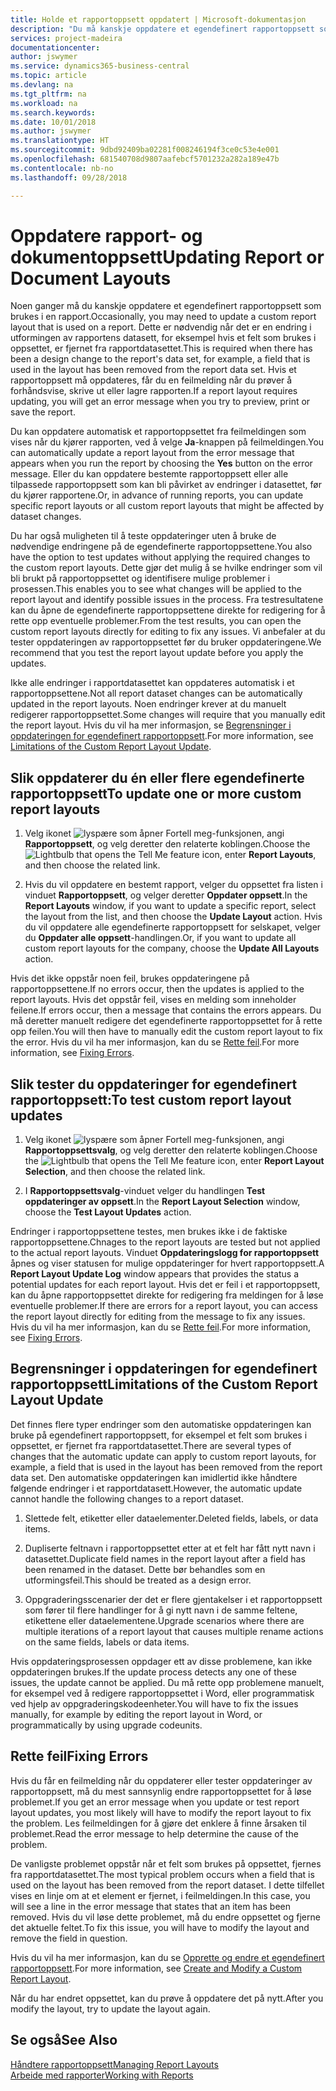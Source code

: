 ```yaml
---
title: Holde et rapportoppsett oppdatert | Microsoft-dokumentasjon
description: "Du må kanskje oppdatere et egendefinert rapportoppsett som brukes i en rapport. Dette er nødvendig når det er en endring i utformingen av rapportens datasett, for eksempel hvis et felt som brukes i oppsettet, er fjernet fra rapportdatasettet."
services: project-madeira
documentationcenter: 
author: jswymer
ms.service: dynamics365-business-central
ms.topic: article
ms.devlang: na
ms.tgt_pltfrm: na
ms.workload: na
ms.search.keywords: 
ms.date: 10/01/2018
ms.author: jswymer
ms.translationtype: HT
ms.sourcegitcommit: 9dbd92409ba02281f008246194f3ce0c53e4e001
ms.openlocfilehash: 681540708d9807aafebcf5701232a282a189e47b
ms.contentlocale: nb-no
ms.lasthandoff: 09/28/2018

---
```

# <a name="updating-report-or-document-layouts"></a><span data-ttu-id="a1a7c-104">Oppdatere rapport- og dokumentoppsett</span><span class="sxs-lookup"><span data-stu-id="a1a7c-104">Updating Report or Document Layouts</span></span>
<span data-ttu-id="a1a7c-105">Noen ganger må du kanskje oppdatere et egendefinert rapportoppsett som brukes i en rapport.</span><span class="sxs-lookup"><span data-stu-id="a1a7c-105">Occasionally, you may need to update a custom report layout that is used on a report.</span></span> <span data-ttu-id="a1a7c-106">Dette er nødvendig når det er en endring i utformingen av rapportens datasett, for eksempel hvis et felt som brukes i oppsettet, er fjernet fra rapportdatasettet.</span><span class="sxs-lookup"><span data-stu-id="a1a7c-106">This is required when there has been a design change to the report's data set, for example, a field that is used in the layout has been removed from the report data set.</span></span> <span data-ttu-id="a1a7c-107">Hvis et rapportoppsett må oppdateres, får du en feilmelding når du prøver å forhåndsvise, skrive ut eller lagre rapporten.</span><span class="sxs-lookup"><span data-stu-id="a1a7c-107">If a report layout requires updating, you will get an error message when you try to preview, print or save the report.</span></span>  
  
<span data-ttu-id="a1a7c-108">Du kan oppdatere automatisk et rapportoppsettet fra feilmeldingen som vises når du kjører rapporten, ved å velge **Ja**-knappen på feilmeldingen.</span><span class="sxs-lookup"><span data-stu-id="a1a7c-108">You can automatically update a report layout from the error message that appears when you run the report by choosing the **Yes** button on the error message.</span></span> <span data-ttu-id="a1a7c-109">Eller du kan oppdatere bestemte rapportoppsett eller alle tilpassede rapportoppsett som kan bli påvirket av endringer i datasettet, før du kjører rapportene.</span><span class="sxs-lookup"><span data-stu-id="a1a7c-109">Or, in advance of running reports, you can update specific report layouts or all custom report layouts that might be affected by dataset changes.</span></span>  
  
<span data-ttu-id="a1a7c-110">Du har også muligheten til å teste oppdateringer uten å bruke de nødvendige endringene på de egendefinerte rapportoppsettene.</span><span class="sxs-lookup"><span data-stu-id="a1a7c-110">You also have the option to test updates without applying the required changes to the custom report layouts.</span></span> <span data-ttu-id="a1a7c-111">Dette gjør det mulig å se hvilke endringer som vil bli brukt på rapportoppsettet og identifisere mulige problemer i prosessen.</span><span class="sxs-lookup"><span data-stu-id="a1a7c-111">This enables you to see what changes will be applied to the report layout and identify possible issues in the process.</span></span> <span data-ttu-id="a1a7c-112">Fra testresultatene kan du åpne de egendefinerte rapportoppsettene direkte for redigering for å rette opp eventuelle problemer.</span><span class="sxs-lookup"><span data-stu-id="a1a7c-112">From the test results, you can open the custom report layouts directly for editing to fix any issues.</span></span> <span data-ttu-id="a1a7c-113">Vi anbefaler at du tester oppdateringen av rapportoppsettet før du bruker oppdateringene.</span><span class="sxs-lookup"><span data-stu-id="a1a7c-113">We recommend that you test the report layout update before you apply the updates.</span></span>  
  
<span data-ttu-id="a1a7c-114">Ikke alle endringer i rapportdatasettet kan oppdateres automatisk i et rapportoppsettene.</span><span class="sxs-lookup"><span data-stu-id="a1a7c-114">Not all report dataset changes can be automatically updated in the report layouts.</span></span> <span data-ttu-id="a1a7c-115">Noen endringer krever at du manuelt redigerer rapportoppsettet.</span><span class="sxs-lookup"><span data-stu-id="a1a7c-115">Some changes will require that you manually edit the report layout.</span></span> <span data-ttu-id="a1a7c-116">Hvis du vil ha mer informasjon, se [Begrensninger i oppdateringen for egendefinert rapportoppsett](ui-update-report-layouts.md#UpdateLimitations).</span><span class="sxs-lookup"><span data-stu-id="a1a7c-116">For more information, see [Limitations of the Custom Report Layout Update](ui-update-report-layouts.md#UpdateLimitations).</span></span>  
  
## <a name="to-update-one-or-more-custom-report-layouts"></a><span data-ttu-id="a1a7c-117">Slik oppdaterer du én eller flere egendefinerte rapportoppsett</span><span class="sxs-lookup"><span data-stu-id="a1a7c-117">To update one or more custom report layouts</span></span>  
  
1.  <span data-ttu-id="a1a7c-118">Velg ikonet ![lyspære som åpner Fortell meg-funksjonen](media/ui-search/search_small.png "Fortell hva du vil gjøre"), angi **Rapportoppsett**, og velg deretter den relaterte koblingen.</span><span class="sxs-lookup"><span data-stu-id="a1a7c-118">Choose the ![Lightbulb that opens the Tell Me feature](media/ui-search/search_small.png "Tell me what you want to do") icon, enter **Report Layouts**, and then choose the related link.</span></span>  
  
2.  <span data-ttu-id="a1a7c-119">Hvis du vil oppdatere en bestemt rapport, velger du oppsettet fra listen i vinduet **Rapportoppsett**, og velger deretter **Oppdater oppsett**.</span><span class="sxs-lookup"><span data-stu-id="a1a7c-119">In the **Report Layouts** window, if you want to update a specific report, select the layout from the list, and then choose the **Update Layout** action.</span></span> <span data-ttu-id="a1a7c-120">Hvis du vil oppdatere alle egendefinerte rapportoppsett for selskapet, velger du **Oppdater alle oppsett**-handlingen.</span><span class="sxs-lookup"><span data-stu-id="a1a7c-120">Or, if you want to update all custom report layouts for the company, choose the **Update All Layouts** action.</span></span>  

<span data-ttu-id="a1a7c-121">Hvis det ikke oppstår noen feil, brukes oppdateringene på rapportoppsettene.</span><span class="sxs-lookup"><span data-stu-id="a1a7c-121">If no errors occur, then the updates is applied to the report layouts.</span></span> <span data-ttu-id="a1a7c-122">Hvis det oppstår feil, vises en melding som inneholder feilene.</span><span class="sxs-lookup"><span data-stu-id="a1a7c-122">If errors occur, then a message that contains the errors appears.</span></span> <span data-ttu-id="a1a7c-123">Du må deretter manuelt redigere det egendefinerte rapportoppsettet for å rette opp feilen.</span><span class="sxs-lookup"><span data-stu-id="a1a7c-123">You will then have to manually edit the custom report layout to fix the error.</span></span> <span data-ttu-id="a1a7c-124">Hvis du vil ha mer informasjon, kan du se [Rette feil](ui-update-report-layouts.md#FixErrors).</span><span class="sxs-lookup"><span data-stu-id="a1a7c-124">For more information, see [Fixing Errors](ui-update-report-layouts.md#FixErrors).</span></span>  

## <a name="to-test-custom-report-layout-updates"></a><span data-ttu-id="a1a7c-125">Slik tester du oppdateringer for egendefinert rapportoppsett:</span><span class="sxs-lookup"><span data-stu-id="a1a7c-125">To test custom report layout updates</span></span>  
  
1.  <span data-ttu-id="a1a7c-126">Velg ikonet ![lyspære som åpner Fortell meg-funksjonen](media/ui-search/search_small.png "Fortell hva du vil gjøre"), angi **Rapportoppsettsvalg**, og velg deretter den relaterte koblingen.</span><span class="sxs-lookup"><span data-stu-id="a1a7c-126">Choose the ![Lightbulb that opens the Tell Me feature](media/ui-search/search_small.png "Tell me what you want to do") icon, enter **Report Layout Selection**, and then choose the related link.</span></span>  
  
2.  <span data-ttu-id="a1a7c-127">I **Rapportoppsettsvalg**-vinduet velger du handlingen **Test oppdateringer av oppsett**.</span><span class="sxs-lookup"><span data-stu-id="a1a7c-127">In the **Report Layout Selection** window, choose the **Test Layout Updates** action.</span></span>  
  
 <span data-ttu-id="a1a7c-128">Endringer i rapportoppsettene testes, men brukes ikke i de faktiske rapportoppsettene.</span><span class="sxs-lookup"><span data-stu-id="a1a7c-128">Chnages to the report layouts are tested but not applied to the actual report layouts.</span></span> <span data-ttu-id="a1a7c-129">Vinduet **Oppdateringslogg for rapportoppsett** åpnes og viser statusen for mulige oppdateringer for hvert rapportoppsett.</span><span class="sxs-lookup"><span data-stu-id="a1a7c-129">A **Report Layout Update Log** window appears that provides the status a potential updates for each report layout.</span></span> <span data-ttu-id="a1a7c-130">Hvis det er feil i et rapportoppsett, kan du åpne rapportoppsettet direkte for redigering fra meldingen for å løse eventuelle problemer.</span><span class="sxs-lookup"><span data-stu-id="a1a7c-130">If there are errors for a report layout, you can access the report layout directly for editing from the message to fix any issues.</span></span> <span data-ttu-id="a1a7c-131">Hvis du vil ha mer informasjon, kan du se [Rette feil](ui-update-report-layouts.md#FixErrors).</span><span class="sxs-lookup"><span data-stu-id="a1a7c-131">For more information, see [Fixing Errors](ui-update-report-layouts.md#FixErrors).</span></span>  
  
##  <a name="UpdateLimitations"></a> <span data-ttu-id="a1a7c-132">Begrensninger i oppdateringen for egendefinert rapportoppsett</span><span class="sxs-lookup"><span data-stu-id="a1a7c-132">Limitations of the Custom Report Layout Update</span></span>  
 <span data-ttu-id="a1a7c-133">Det finnes flere typer endringer som den automatiske oppdateringen kan bruke på egendefinert rapportoppsett, for eksempel et felt som brukes i oppsettet, er fjernet fra rapportdatasettet.</span><span class="sxs-lookup"><span data-stu-id="a1a7c-133">There are several types of changes that the automatic update can apply to custom report layouts, for example, a field that is used in the layout has been removed from the report data set.</span></span> <span data-ttu-id="a1a7c-134">Den automatiske oppdateringen kan imidlertid ikke håndtere følgende endringer i et rapportdatasett.</span><span class="sxs-lookup"><span data-stu-id="a1a7c-134">However, the automatic update cannot handle the following changes to a report dataset.</span></span>  
  
1.  <span data-ttu-id="a1a7c-135">Slettede felt, etiketter eller dataelementer.</span><span class="sxs-lookup"><span data-stu-id="a1a7c-135">Deleted fields, labels, or data items.</span></span>  
  
2.  <span data-ttu-id="a1a7c-136">Dupliserte feltnavn i rapportoppsettet etter at et felt har fått nytt navn i datasettet.</span><span class="sxs-lookup"><span data-stu-id="a1a7c-136">Duplicate field names in the report layout after a field has been renamed in the dataset.</span></span> <span data-ttu-id="a1a7c-137">Dette bør behandles som en utformingsfeil.</span><span class="sxs-lookup"><span data-stu-id="a1a7c-137">This should be treated as a design error.</span></span>  
  
3.  <span data-ttu-id="a1a7c-138">Oppgraderingsscenarier der det er flere gjentakelser i et rapportoppsett som fører til flere handlinger for å gi nytt navn i de samme feltene, etikettene eller dataelementene.</span><span class="sxs-lookup"><span data-stu-id="a1a7c-138">Upgrade scenarios where there are multiple iterations of a report layout that causes multiple rename actions on the same fields, labels or data items.</span></span>  
  
 <span data-ttu-id="a1a7c-139">Hvis oppdateringsprosessen oppdager ett av disse problemene, kan ikke oppdateringen brukes.</span><span class="sxs-lookup"><span data-stu-id="a1a7c-139">If the update process detects any one of these issues, the update cannot be applied.</span></span> <span data-ttu-id="a1a7c-140">Du må rette opp problemene manuelt, for eksempel ved å redigere rapportoppsettet i Word, eller programmatisk ved hjelp av oppgraderingskodeenheter.</span><span class="sxs-lookup"><span data-stu-id="a1a7c-140">You will have to fix the issues manually, for example by editing the report layout in Word, or programmatically by using upgrade codeunits.</span></span>  
  
##  <a name="FixErrors"></a> <span data-ttu-id="a1a7c-141">Rette feil</span><span class="sxs-lookup"><span data-stu-id="a1a7c-141">Fixing Errors</span></span>  
 <span data-ttu-id="a1a7c-142">Hvis du får en feilmelding når du oppdaterer eller tester oppdateringer av rapportoppsett, må du mest sannsynlig endre rapportoppsettet for å løse problemet.</span><span class="sxs-lookup"><span data-stu-id="a1a7c-142">If you get an error message when you update or test report layout updates, you most likely will have to modify the report layout to fix the problem.</span></span> <span data-ttu-id="a1a7c-143">Les feilmeldingen for å gjøre det enklere å finne årsaken til problemet.</span><span class="sxs-lookup"><span data-stu-id="a1a7c-143">Read the error message to help determine the cause of the problem.</span></span>  
  
 <span data-ttu-id="a1a7c-144">De vanligste problemet oppstår når et felt som brukes på oppsettet, fjernes fra rapportdatasettet.</span><span class="sxs-lookup"><span data-stu-id="a1a7c-144">The most typical problem occurs when a field that is used on the layout has been removed from the report dataset.</span></span> <span data-ttu-id="a1a7c-145">I dette tilfellet vises en linje om at et element er fjernet, i feilmeldingen.</span><span class="sxs-lookup"><span data-stu-id="a1a7c-145">In this case, you will see a line in the error message that states that an item has been removed.</span></span> <span data-ttu-id="a1a7c-146">Hvis du vil løse dette problemet, må du endre oppsettet og fjerne det aktuelle feltet.</span><span class="sxs-lookup"><span data-stu-id="a1a7c-146">To fix this issue, you will have to modify the layout and remove the field in question.</span></span>  
  
 <span data-ttu-id="a1a7c-147">Hvis du vil ha mer informasjon, kan du se [Opprette og endre et egendefinert rapportoppsett](ui-how-create-custom-report-layout.md#ModifyCustomLayout).</span><span class="sxs-lookup"><span data-stu-id="a1a7c-147">For more information, see [Create and Modify a Custom Report Layout](ui-how-create-custom-report-layout.md#ModifyCustomLayout).</span></span>  
  
 <span data-ttu-id="a1a7c-148">Når du har endret oppsettet, kan du prøve å oppdatere det på nytt.</span><span class="sxs-lookup"><span data-stu-id="a1a7c-148">After you modify the layout, try to update the layout again.</span></span>  
  
## <a name="see-also"></a><span data-ttu-id="a1a7c-149">Se også</span><span class="sxs-lookup"><span data-stu-id="a1a7c-149">See Also</span></span>  
 [<span data-ttu-id="a1a7c-150">Håndtere rapportoppsett</span><span class="sxs-lookup"><span data-stu-id="a1a7c-150">Managing Report Layouts</span></span>](ui-manage-report-layouts.md)  
 [<span data-ttu-id="a1a7c-151">Arbeide med rapporter</span><span class="sxs-lookup"><span data-stu-id="a1a7c-151">Working with Reports</span></span>](ui-work-report.md)  
